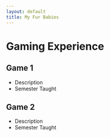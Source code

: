 ```yaml
---
layout: default
title: My Fur Babies
---
```


# Gaming Experience

## Game 1
- Description
- Semester Taught

## Game 2
- Description
- Semester Taught